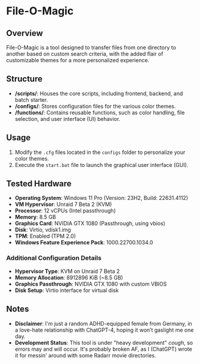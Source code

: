 # File-O-Magic

## Overview
File-O-Magic is a tool designed to transfer files from one directory to another based on custom search criteria, with the added flair of customizable themes for a more personalized experience.

## Structure
- **/scripts/**: Houses the core scripts, including frontend, backend, and batch starter.
- **/configs/**: Stores configuration files for the various color themes.
- **/functions/**: Contains reusable functions, such as color handling, file selection, and user interface (UI) behavior.

## Usage
1. Modify the `.cfg` files located in the `configs` folder to personalize your color themes.
2. Execute the `start.bat` file to launch the graphical user interface (GUI).

## Tested Hardware

- **Operating System**: Windows 11 Pro (Version: 23H2, Build: 22631.4112)
- **VM Hypervisor**: Unraid 7 Beta 2 (KVM)
- **Processor**: 12 vCPUs (Intel passthrough)
- **Memory**: 8.5 GB
- **Graphics Card**: NVIDIA GTX 1080 (Passthrough, using vbios)
- **Disk**: Virtio, vdisk1.img
- **TPM**: Enabled (TPM 2.0)
- **Windows Feature Experience Pack**: 1000.22700.1034.0

### Additional Configuration Details

- **Hypervisor Type**: KVM on Unraid 7 Beta 2
- **Memory Allocation**: 8912896 KiB (~8.5 GB)
- **Graphics Passthrough**: NVIDIA GTX 1080 with custom VBIOS
- **Disk Setup**: Virtio interface for virtual disk

## Notes

- **Disclaimer**: I'm just a random ADHD-equipped female from Germany, in a love-hate relationship with ChatGPT-4, hoping it won’t gaslight me one day.
- **Development Status**: This tool is under "heavy development" *cough*, so errors may and will occur. It's probably broken AF, as I (ChatGPT) wrote it for messin' around with some Radarr movie directories.